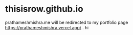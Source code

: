 # thisisrow.github.io
prathameshmishra.me  will be  redirected to my portfolio page https://prathameshmishra.vercel.app/ .
hi

